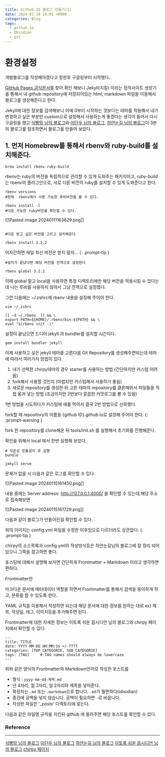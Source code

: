 ```yaml
---
title: Github.IO 블로그 만들기(1)
date: 2024-01-10 16:01 +0900
categories: Blog
tags:
  - github_io
  - Obsidian
  - git
---
```

# 환경설정

개발블로그를 작성해야겠다고 정한후 구글링부터 시작했다.

[GitHub Pages 공식문서](https://docs.github.com/en/pages)를 찾아 확인 해보니 Jekyll(지킬) 이라는 정적사이트 생성기를 통해서 내 github repository에 저장되어있는 html, markdown 파일을 이용해서 블로그를 생성해준다고 한다.

Jekyll에 대한 정보를 검색해보니 아예 0부터 시작하는 것보다는 테마를 적용해서 내가 변경하고 싶은 부분만 custom으로 설정해서 사용하는게 좋겠다는 생각이 들어서 다시 구글링을 했고 [식빵맘 님의 블로그](https://ansohxxn.github.io/blog/i-made-my-blog/)와 [이단우 님의 블로그](https://danu.dev/macos/Mac-OS-settings-5/), [하얀눈길 님의 블로그](https://www.irgroup.org/posts/jekyll-chirpy/)이 3분의 블로그를 참조하면서 블로그를 만들어 보았다.

## 1. 먼저 Homebrew를 통해서 rbenv와 ruby-build를 설치해준다.

```
brew install rbenv ruby-build
```

rbenv는 ruby의 버전을 독립적으로 관리할 수 있게 도와주는 패키지이고,
ruby-build는 rbenv의 플러그인으로, 서로 다른 버전의 ruby를 설치할 수 있게 도와준다고 한다.

```
rbenv versions
#현재  rbenv에서 사용 가능한 루비버전을 볼 수 있다.
```

```
rbenv install -l
#다운 가능한 ruby버전을 확인할 수 있다.
```

![[Pasted image 20240111163829.png]]

```shell

#다운 받고 싶은 버전을 고르고 설치해준다 

rbenv install 3.2.2
```

어지간하면 제일 최신 버전은 받지 말자... 
{: .prompt-tip }

```shell
#설치가 끝났다면 해당 버전을 전역으로 설정한다

rbenv global 3.2.2
```

이때 global 말고 local을 사용하면 특정 디렉토리에만 해당 버전을 적용시킬 수 있다는데 나는 루비를 사용하지 않아서 그냥 전역으로 설정했다.

그런 다음에는  ~/.zshrc에 rbenv 내용을 설정해 주어야 한다.


```shell
vim ~/.zshrc

[[ -d ~/.rbenv  ]] && \
export PATH=${HOME}/.rbenv/bin:${PATH} && \
eval "$(rbenv init -)"

```

설정이 끝났으면 드디어 jekyll 과 bundler를 설치할 시간이다.

```shell
gem install bundler jekyll
```

이제 사용하고 싶은 jekyll 테마를 고른다음 Git Repository를 생성해주면되는데
테마에 따라서 여러가지 방법이 있다.

1. 내가 선택한 chirpy테마의 경우 starter를 사용하는 방법 (간단하지만 커스텀 어려움)
2. fork해서 사용할 것인지 (어렵지만 커스텀해서 사용하기 좋음)
3. 새로운 repository를 생성한 뒤 고른 테마의 repository를 클론해와서 파일들을 직접 옮겨 넣는 방법 (조금이지만 2번보다 깔끔한 커밋로그를 볼 수 있음)

1번 방법을 시도하다가 커스텀에 애를 먹어서 결국 2번 방법으로 선회했다.

fork할 때 repository의 이름을 {github ID}.github.io로 설정해 주어야 한다.
{: .prompt-warning }

fork 한 repository를 clone해온 뒤 tools/init.sh 를 실행해서 초기화를 진행해준다.

확인을 위해서 local 에서 한번 실행해 보았다.

```shell
# 의존성 모듈설치 후 실행
bundle

jekyll serve
```

문제가 없을 시 다음과 같은 로그를 확인할 수 있다.

![[Pasted image 20240115161450.png]]

내용 중에는 Server address: http://127.0.0.1:4000/ 를 확인할 수 있는데,해당 주소로 접속해보면

![[Pasted image 20240115161729.png]]

다음과 같이 블로그가 만들어진걸 확인할 수 있다.

위의 이미지는 config.yml 파일을 수정한 이후임으로 다르더라도 상관없다.
{: .prompt-tip }

chirpy의 소스목록과 config.yml의 작성방식등은 하얀눈길님의 블로그에 잘 정리 되어있으니 그쪽을 참고하면 좋다.

포스팅에 대해서 설명해 보자면 간단하게 Frontmatter + Markdown 이라고 생각하면 편하다. 

Frontmatter란

마크다운 문서에 메타데이터 역할을 하면서 Frontmatter를 통해서 검색을 용이하게 하고, 분류를 할 수 있도록 한다. 

YAML 규칙을 이용해서 작성하면 되는데 해당 문서에 대한 정보를 원하는 대로 ex) 제목, 작성일, 태그, 이미지등을 추가해주면 된다.

Frontmatter에 대한 자세한 정보는 이토록 쉬운 옵시디언 님의 블로그와 chirpy 페이지에서 확인할 수 있다. 

```
---
title: TITLE
date: YYYY-MM-DD HH:MM:SS +/-TTTT
categories: [TOP_CATEGORIE, SUB_CATEGORIE]
tags: [TAG]     # TAG names should always be lowercase
---
```

위와 같은 양식의 Frontmatter와 Markdown언어로 작성한 포스트를

- 형식 : `yyyy-mm-dd-제목.md`
- 년 4자리, 월 2자리, 일 2자리와 제목을 넣어준다.
- 확장자는 `.md` 또는 `.markdown`으로 합니다. `.md`가 훨편하다(obsidian)
- 중간에 공백을 넣지 않습니다. 공백이 필요하면 `-`로 바꿉니다.
- 작성한 파일은 '_posts' 디렉토리에 넣는다.

다음과 같은 파일명 규칙을 지킨뒤 github 에 올려주면 해당 포스트를 확인할 수 있다.


### Reference
---
[식빵맘 님의 블로그](https://ansohxxn.github.io/blog/i-made-my-blog/)
[이단우 님의 블로그](https://danu.dev/macos/Mac-OS-settings-5/)
[하얀눈길 님의 블로그](https://www.irgroup.org/posts/jekyll-chirpy/)
[이토록 쉬운 옵시디언 님의 블로그](https://olait.tistory.com/48)
[chirpy 페이지](https://chirpy.cotes.page/)
